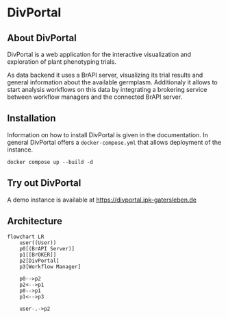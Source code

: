 # DivPortal

## About DivPortal

DivPortal is a web application for the interactive visualization and exploration of plant phenotyping trials. 

As data backend it uses a BrAPI server, visualizing its trial results and general information about the available germplasm. Additionaly it allows to start analysis workflows on this data by integrating a brokering service between workflow managers and the connected BrAPI server. 

## Installation

Information on how to install DivPortal is given in the documentation. In general DivPortal offers a ```docker-compose.yml``` that allows deployment of the instance.

```
docker compose up --build -d
```

## Try out DivPortal

A demo instance is available at https://divportal.ipk-gatersleben.de

## Architecture

```mermaid
flowchart LR
    user((User))
    p0[(BrAPI Server)]
    p1[[BrOKER]]
    p2[DivPortal]
    p3[Workflow Manager]

    p0-->p2
    p2<-->p1
    p0-->p1
    p1<-->p3

    user-.->p2
```